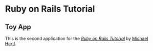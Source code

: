 # Ruby on Rails Tutorial

## Toy App

This is the second application for the
[*Ruby on Rails Tutorial*](https://www.railstutorial.org/book/toy_app)
by [Michael Hartl](http://www.michaelhartl.com/). 
